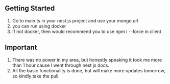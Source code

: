 

## Getting Started

1. Go to main.ts in your nest.js project and use your mongo url
2. you can run using docker
3. if not docker, then would recommend you to use npm i --force in client

## Important
1. There was no power in my area, but honestly speaking it took me more than 1 hour cause I went through nest js docs.
2. All the basic functionality is done, but will make more updates tomorrow, so kindly take the pull.